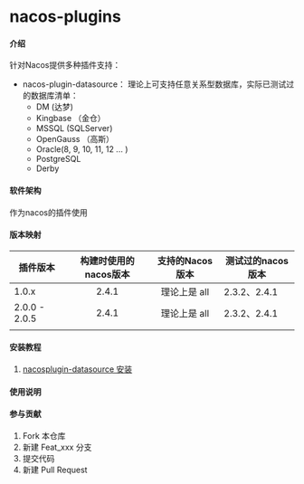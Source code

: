 # nacos-plugins

#### 介绍
针对Nacos提供多种插件支持：
+ nacos-plugin-datasource： 理论上可支持任意关系型数据库，实际已测试过的数据库清单：
  + DM (达梦)
  + Kingbase （金仓）
  + MSSQL (SQLServer)
  + OpenGauss （高斯）
  + Oracle(8, 9, 10, 11, 12 ... )
  + PostgreSQL
  + Derby

#### 软件架构
作为nacos的插件使用

#### 版本映射

| 插件版本      | 构建时使用的nacos版本 | 支持的Nacos版本 | 测试过的nacos版本 |
| ------------- | :-------------------: | :-------------: | ----------------- |
| 1.0.x         |         2.4.1         |  理论上是 all   | 2.3.2、2.4.1      |
| 2.0.0 - 2.0.5 |         2.4.1         |  理论上是 all   | 2.3.2、2.4.1      |
|               |                       |                 |                   |




#### 安装教程
1. [nacosplugin-datasource 安装](./nacosplugin-datasource/installation.MD)

#### 使用说明


#### 参与贡献

1.  Fork 本仓库
2.  新建 Feat_xxx 分支
3.  提交代码
4.  新建 Pull Request
